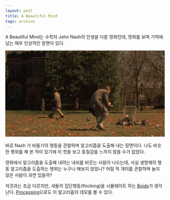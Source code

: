 ```yaml
---
layout: post
title: A Beautiful Mind
tags: archive
---
```


A Beautiful Mind는 수학자 John Nash의 인생을 다룬 영화인데, 영화를 보며 기억에 남는 매우 인상적인 장면이 있다.

![Nash deducing the algorithm of birds' behavior](/assets/nash.png)

바로 Nash 가 비둘기의 행동을 관찰하며 알고리즘을 도출해 내는 장면이다. 나도 비슷한 행위를 해 본 적이 있기에 이 컷을 보고 동질감을 느끼지 않을 수가 없었다.

영화에서 알고리즘을 도출해 내려는 내쉬를 비웃는 사람이 나오는데, 사실 생명체의 행동 알고리즘을 도출하는 행위는 누구나 해보지 않았나? 어릴 적 개미를 관찰하며 놀지 않은 사람이 과연 있을까?

저것과는 조금 다르지만, 새들의 집단행동(flocking)을 시뮬레이트 하는 [Boids](http://www.red3d.com/cwr/boids/)가 생각난다. [Processing](http://processing.org/)으로도 이 알고리즘의 데모를 볼 수 있다.

